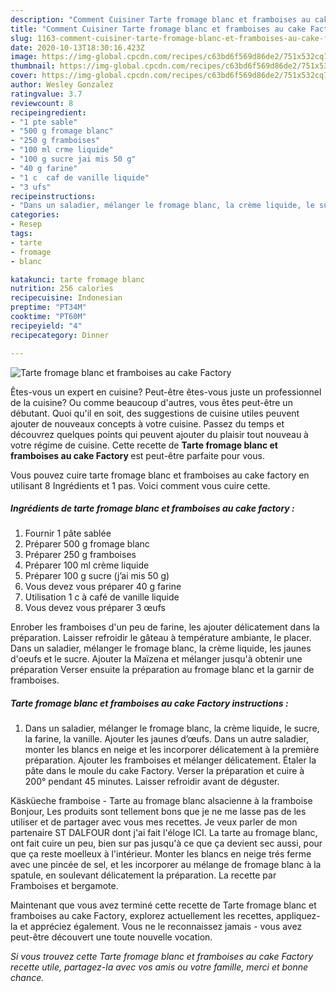 ```yaml
---
description: "Comment Cuisiner Tarte fromage blanc et framboises au cake Factory"
title: "Comment Cuisiner Tarte fromage blanc et framboises au cake Factory"
slug: 1163-comment-cuisiner-tarte-fromage-blanc-et-framboises-au-cake-factory
date: 2020-10-13T18:30:16.423Z
image: https://img-global.cpcdn.com/recipes/c63bd6f569d86de2/751x532cq70/tarte-fromage-blanc-et-framboises-au-cake-factory-photo-principale-de-la-recette.jpg
thumbnail: https://img-global.cpcdn.com/recipes/c63bd6f569d86de2/751x532cq70/tarte-fromage-blanc-et-framboises-au-cake-factory-photo-principale-de-la-recette.jpg
cover: https://img-global.cpcdn.com/recipes/c63bd6f569d86de2/751x532cq70/tarte-fromage-blanc-et-framboises-au-cake-factory-photo-principale-de-la-recette.jpg
author: Wesley Gonzalez
ratingvalue: 3.7
reviewcount: 8
recipeingredient:
- "1 pte sable"
- "500 g fromage blanc"
- "250 g framboises"
- "100 ml crme liquide"
- "100 g sucre jai mis 50 g"
- "40 g farine"
- "1 c  caf de vanille liquide"
- "3 ufs"
recipeinstructions:
- "Dans un saladier, mélanger le fromage blanc, la crème liquide, le sucre, la farine, la vanille. Ajouter les jaunes d’œufs. Dans un autre saladier, monter les blancs en neige et les incorporer délicatement à la première préparation. Ajouter les framboises et mélanger délicatement. Étaler la pâte dans le moule du cake Factory. Verser la préparation et cuire à 200° pendant 45 minutes. Laisser refroidir avant de déguster."
categories:
- Resep
tags:
- tarte
- fromage
- blanc

katakunci: tarte fromage blanc 
nutrition: 256 calories
recipecuisine: Indonesian
preptime: "PT34M"
cooktime: "PT60M"
recipeyield: "4"
recipecategory: Dinner

---
```



![Tarte fromage blanc et framboises au cake Factory](https://img-global.cpcdn.com/recipes/c63bd6f569d86de2/751x532cq70/tarte-fromage-blanc-et-framboises-au-cake-factory-photo-principale-de-la-recette.jpg)

Êtes-vous un expert en cuisine? Peut-être êtes-vous juste un professionnel de la cuisine? Ou comme beaucoup d'autres, vous êtes peut-être un débutant. Quoi qu'il en soit, des suggestions de cuisine utiles peuvent ajouter de nouveaux concepts à votre cuisine. Passez du temps et découvrez quelques points qui peuvent ajouter du plaisir tout nouveau à votre régime de cuisine. Cette recette de <strong> Tarte fromage blanc et framboises au cake Factory </strong> est peut-être parfaite pour vous.

<!--inarticleads1-->

Vous pouvez cuire tarte fromage blanc et framboises au cake factory en utilisant 8 Ingrédients et 1 pas. Voici comment vous cuire cette.

##### Ingrédients de tarte fromage blanc et framboises au cake factory :

1. Fournir 1 pâte sablée
1. Préparer 500 g fromage blanc
1. Préparer 250 g framboises
1. Préparer 100 ml crème liquide
1. Préparer 100 g sucre (j’ai mis 50 g)
1. Vous devez vous préparer 40 g farine
1. Utilisation 1 c à café de vanille liquide
1. Vous devez vous préparer 3 œufs


Enrober les framboises d&#39;un peu de farine, les ajouter délicatement dans la préparation. Laisser refroidir le gâteau à température ambiante, le placer. Dans un saladier, mélanger le fromage blanc, la crème liquide, les jaunes d&#39;oeufs et le sucre. Ajouter la Maïzena et mélanger jusqu&#39;à obtenir une préparation Verser ensuite la préparation au fromage blanc et la garnir de framboises. 

<!--inarticleads2-->

##### Tarte fromage blanc et framboises au cake Factory instructions :

1. Dans un saladier, mélanger le fromage blanc, la crème liquide, le sucre, la farine, la vanille. Ajouter les jaunes d’œufs. Dans un autre saladier, monter les blancs en neige et les incorporer délicatement à la première préparation. Ajouter les framboises et mélanger délicatement. Étaler la pâte dans le moule du cake Factory. Verser la préparation et cuire à 200° pendant 45 minutes. Laisser refroidir avant de déguster.


Käsküeche framboise - Tarte au fromage blanc alsacienne à la framboise Bonjour, Les produits sont tellement bons que je ne me lasse pas de les utiliser et de partager avec vous mes recettes. Je veux parler de mon partenaire ST DALFOUR dont j&#39;ai fait l&#39;éloge ICI. La tarte au fromage blanc, ont fait cuire un peu, bien sur pas jusqu&#39;à ce que ça devient sec aussi, pour que ça reste moelleux à l&#39;intérieur. Monter les blancs en neige trés ferme avec une pincée de sel, et les incorporer au mélange de fromage blanc à la spatule, en soulevant délicatement la préparation. La recette par Framboises et bergamote. 

<!--inarticleads1-->

<p>
Maintenant que vous avez terminé cette recette de Tarte fromage blanc et framboises au cake Factory, explorez actuellement les recettes, appliquez-la et appréciez également. Vous ne le reconnaissez jamais - vous avez peut-être découvert une toute nouvelle vocation.
</p>

<p>
<i>Si vous trouvez cette Tarte fromage blanc et framboises au cake Factory recette utile, partagez-la avec vos amis ou votre famille, merci et bonne chance.</i>
</p>
